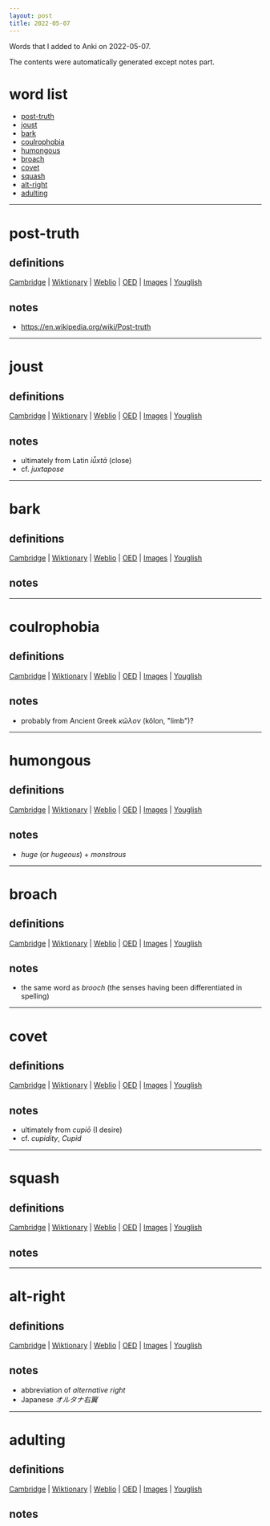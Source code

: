 ```yaml
---
layout: post
title: 2022-05-07
---
```


Words that I added to Anki on 2022-05-07.

The contents were automatically generated except notes part.
# word list
- [post-truth](#post-truth)
- [joust](#joust)
- [bark](#bark)
- [coulrophobia](#coulrophobia)
- [humongous](#humongous)
- [broach](#broach)
- [covet](#covet)
- [squash](#squash)
- [alt-right](#alt-right)
- [adulting](#adulting)

---

# post-truth
## definitions
[Cambridge](https://dictionary.cambridge.org/us/dictionary/english/post-truth)
|
[Wiktionary](https://en.wiktionary.org/wiki/post-truth#English)
|
[Weblio](https://ejje.weblio.jp/content_find?query=post-truth&searchType=exact)
|
[OED](https://www.oed.com/search?q=post-truth)
|
[Images](https://www.google.com/search?tbm=isch&q=post-truth)
|
[Youglish](https://youglish.com/pronounce/post-truth/english/us)

## notes
- <https://en.wikipedia.org/wiki/Post-truth>

---

# joust
## definitions
[Cambridge](https://dictionary.cambridge.org/us/dictionary/english/joust)
|
[Wiktionary](https://en.wiktionary.org/wiki/joust#English)
|
[Weblio](https://ejje.weblio.jp/content_find?query=joust&searchType=exact)
|
[OED](https://www.oed.com/search?q=joust)
|
[Images](https://www.google.com/search?tbm=isch&q=joust)
|
[Youglish](https://youglish.com/pronounce/joust/english/us)

## notes
- ultimately from Latin *iū̆xtā* (close)
- cf. *juxtapose*

---

# bark
## definitions
[Cambridge](https://dictionary.cambridge.org/us/dictionary/english/bark)
|
[Wiktionary](https://en.wiktionary.org/wiki/bark#English)
|
[Weblio](https://ejje.weblio.jp/content_find?query=bark&searchType=exact)
|
[OED](https://www.oed.com/search?q=bark)
|
[Images](https://www.google.com/search?tbm=isch&q=bark)
|
[Youglish](https://youglish.com/pronounce/bark/english/us)

## notes

---

# coulrophobia
## definitions
[Cambridge](https://dictionary.cambridge.org/us/dictionary/english/coulrophobia)
|
[Wiktionary](https://en.wiktionary.org/wiki/coulrophobia#English)
|
[Weblio](https://ejje.weblio.jp/content_find?query=coulrophobia&searchType=exact)
|
[OED](https://www.oed.com/search?q=coulrophobia)
|
[Images](https://www.google.com/search?tbm=isch&q=coulrophobia)
|
[Youglish](https://youglish.com/pronounce/coulrophobia/english/us)

## notes
- probably from Ancient Greek *κῶλον* (kôlon, "limb")?

---

# humongous
## definitions
[Cambridge](https://dictionary.cambridge.org/us/dictionary/english/humongous)
|
[Wiktionary](https://en.wiktionary.org/wiki/humongous#English)
|
[Weblio](https://ejje.weblio.jp/content_find?query=humongous&searchType=exact)
|
[OED](https://www.oed.com/search?q=humongous)
|
[Images](https://www.google.com/search?tbm=isch&q=humongous)
|
[Youglish](https://youglish.com/pronounce/humongous/english/us)

## notes
- *huge* (or *hugeous*) + *monstrous*

---

# broach
## definitions
[Cambridge](https://dictionary.cambridge.org/us/dictionary/english/broach)
|
[Wiktionary](https://en.wiktionary.org/wiki/broach#English)
|
[Weblio](https://ejje.weblio.jp/content_find?query=broach&searchType=exact)
|
[OED](https://www.oed.com/search?q=broach)
|
[Images](https://www.google.com/search?tbm=isch&q=broach)
|
[Youglish](https://youglish.com/pronounce/broach/english/us)

## notes
- the same word as *brooch* (the senses having been differentiated in spelling)

---

# covet
## definitions
[Cambridge](https://dictionary.cambridge.org/us/dictionary/english/covet)
|
[Wiktionary](https://en.wiktionary.org/wiki/covet#English)
|
[Weblio](https://ejje.weblio.jp/content_find?query=covet&searchType=exact)
|
[OED](https://www.oed.com/search?q=covet)
|
[Images](https://www.google.com/search?tbm=isch&q=covet)
|
[Youglish](https://youglish.com/pronounce/covet/english/us)

## notes
- ultimately from *cupiō* (I desire)
- cf. *cupidity*, *Cupid*

---

# squash
## definitions
[Cambridge](https://dictionary.cambridge.org/us/dictionary/english/squash)
|
[Wiktionary](https://en.wiktionary.org/wiki/squash#English)
|
[Weblio](https://ejje.weblio.jp/content_find?query=squash&searchType=exact)
|
[OED](https://www.oed.com/search?q=squash)
|
[Images](https://www.google.com/search?tbm=isch&q=squash)
|
[Youglish](https://youglish.com/pronounce/squash/english/us)

## notes

---

# alt-right
## definitions
[Cambridge](https://dictionary.cambridge.org/us/dictionary/english/alt-right)
|
[Wiktionary](https://en.wiktionary.org/wiki/alt-right#English)
|
[Weblio](https://ejje.weblio.jp/content_find?query=alt-right&searchType=exact)
|
[OED](https://www.oed.com/search?q=alt-right)
|
[Images](https://www.google.com/search?tbm=isch&q=alt-right)
|
[Youglish](https://youglish.com/pronounce/alt-right/english/us)

## notes
- abbreviation of *alternative right*
- Japanese *オルタナ右翼*

---

# adulting
## definitions
[Cambridge](https://dictionary.cambridge.org/us/dictionary/english/adulting)
|
[Wiktionary](https://en.wiktionary.org/wiki/adulting#English)
|
[Weblio](https://ejje.weblio.jp/content_find?query=adulting&searchType=exact)
|
[OED](https://www.oed.com/search?q=adulting)
|
[Images](https://www.google.com/search?tbm=isch&q=adulting)
|
[Youglish](https://youglish.com/pronounce/adulting/english/us)

## notes

